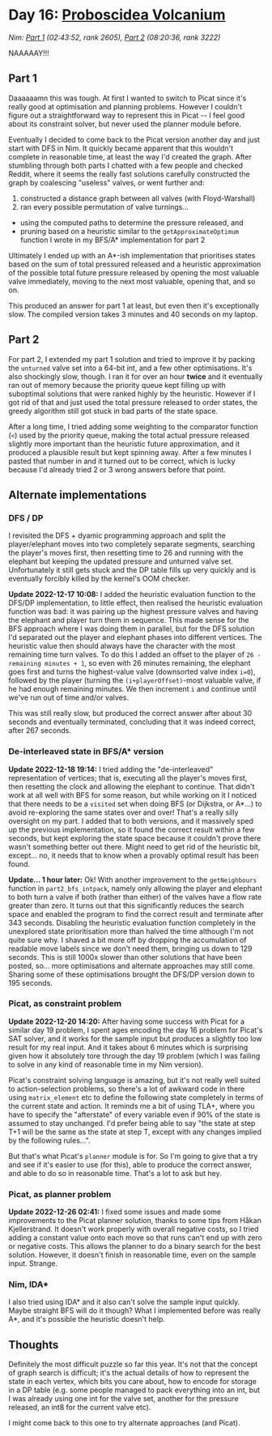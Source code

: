 # Day 16: [Proboscidea Volcanium](https://adventofcode.com/2022/day/16)
*Nim: [Part 1](https://github.com/DestyNova/advent_of_code_2022/blob/main/16/part1.nim) (02:43:52, rank 2605), [Part 2](https://github.com/DestyNova/advent_of_code_2022/blob/main/16/part2.nim) (08:20:36, rank 3222)*

NAAAAAY!!!

## Part 1

Daaaaaamn this was tough. At first I wanted to switch to Picat since it's really good at optimisation and planning problems. However I couldn't figure out a straightforward way to represent this in Picat -- I feel good about its constraint solver, but never used the planner module before.

Eventually I decided to come back to the Picat version another day and just start with DFS in Nim. It quickly became apparent that this wouldn't complete in reasonable time, at least the way I'd created the graph. After stumbling through both parts I chatted with a few people and checked Reddit, where it seems the really fast solutions carefully constructed the graph by coalescing "useless" valves, or went further and:

1. constructed a distance graph between all valves (with Floyd-Warshall)
2. ran every possible permutation of valve turnings...
  * using the computed paths to determine the pressure released, and
  * pruning based on a heuristic similar to the `getApproximateOptimum` function I wrote in my BFS/A* implementation for part 2

Ultimately I ended up with an A*-ish implementation that prioritises states based on the sum of total pressured released and a heuristic approximation of the possible total future pressure released by opening the most valuable valve immediately, moving to the next most valuable, opening that, and so on.

This produced an answer for part 1 at least, but even then it's exceptionally slow. The compiled version takes 3 minutes and 40 seconds on my laptop.

## Part 2

For part 2, I extended my part 1 solution and tried to improve it by packing the `unturned` valve set into a 64-bit int, and a few other optimisations. It's also shockingly slow, though. I ran it for over an hour __twice__ and it eventually ran out of memory because the priority queue kept filling up with suboptimal solutions that were ranked highly by the heuristic. However if I got rid of that and just used the total pressure released to order states, the greedy algorithm still got stuck in bad parts of the state space.

After a long time, I tried adding some weighting to the comparator function (`<`) used by the priority queue, making the total actual pressure released slightly more important than the heuristic future approximation, and it produced a plausible result but kept spinning away. After a few minutes I pasted that number in and it turned out to be correct, which is lucky because I'd already tried 2 or 3 wrong answers before that point.

## Alternate implementations

### DFS / DP

I revisited the DFS + dyamic programming approach and split the player/elephant moves into two completely separate segments, searching the player's moves first, then resetting time to 26 and running with the elephant but keeping the updated pressure and unturned valve set. Unfortunately it still gets stuck and the DP table fills up very quickly and is eventually forcibly killed by the kernel's OOM checker.

**Update 2022-12-17 10:08:** I added the heuristic evaluation function to the DFS/DP implementation, to little effect, then realised the heuristic evaluation function was bad: it was pairing up the highest pressure valves and having the elephant and player turn them in sequence. This made sense for the BFS approach where I was doing them in parallel, but for the DFS solution I'd separated out the player and elephant phases into different vertices. The heuristic value then should always have the character with the most remaining time turn valves. To do this I added an offset to the player of `26 - remaining minutes + 1`, so even with 26 minutes remaining, the elephant goes first and turns the highest-value valve (downsorted valve index `i=0`), followed by the player (turning the `(i+playerOffset)`-most valuable valve, if he had enough remaining minutes. We then increment `i` and continue until we've run out of time and/or valves.

This was still really slow, but produced the correct answer after about 30 seconds and eventually terminated, concluding that it was indeed correct, after 267 seconds.

### De-interleaved state in BFS/A* version

**Update 2022-12-18 19:14:** I tried adding the "de-interleaved" representation of vertices; that is, executing all the player's moves first, then resetting the clock and allowing the elephant to continue. That didn't work at all well with BFS for some reason, but while working on it I noticed that there needs to be a `visited` set when doing BFS (or Dijkstra, or A*...) to avoid re-exploring the same states over and over! That's a really silly oversight on my part. I added that to both versions, and it massively sped up the previous implementation, so it found the correct result within a few seconds, but kept exploring the state space because it couldn't prove there wasn't something better out there. Might need to get rid of the heuristic bit, except... no, it needs that to know when a provably optimal result has been found.

**Update... 1 hour later:** Ok! With another improvement to the `getNeighbours` function in `part2_bfs_intpack`, namely only allowing the player and elephant to both turn a valve if both (rather than either) of the valves have a flow rate greater than zero. It turns out that this significantly reduces the search space and enabled the program to find the correct result and terminate after 343 seconds. Disabling the heuristic evaluation function completely in the unexplored state prioritisation more than halved the time although I'm not quite sure why. I shaved a bit more off by dropping the accumulation of readable move labels since we don't need them, bringing us down to 129 seconds. This is still 1000x slower than other solutions that have been posted, so... more optimisations and alternate approaches may still come.
Sharing some of these optimisations brought the DFS/DP version down to 195 seconds.

### Picat, as constraint problem

**Update 2022-12-20 14:20:** After having some success with Picat for a similar day 19 problem, I spent ages encoding the day 16 problem for Picat's SAT solver, and it works for the sample input but produces a slightly too low result for my real input. And it takes about 6 minutes which is surprising given how it absolutely tore through the day 19 problem (which I was failing to solve in any kind of reasonable time in my Nim version).

Picat's constraint solving language is amazing, but it's not really well suited to action-selection problems, so there's a lot of awkward code in there using `matrix_element` etc to define the following state completely in terms of the current state and action. It reminds me a bit of using TLA+, where you have to specify the "afterstate" of every variable even if 90% of the state is assumed to stay unchanged. I'd prefer being able to say "the state at step T+1 will be the same as the state at step T, except with any changes implied by the following rules...".

But that's what Picat's `planner` module is for. So I'm going to give that a try and see if it's easier to use (for this), able to produce the correct answer, and able to do so in reasonable time. That's a lot to ask but hey.

### Picat, as planner problem

**Update 2022-12-26 02:41:** I fixed some issues and made some improvements to the Picat planner solution, thanks to some tips from Håkan Kjellerstrand. It doesn't work properly with overall negative costs, so I tried adding a constant value onto each move so that runs can't end up with zero or negative costs. This allows the planner to do a binary search for the best solution. However, it doesn't finish in reasonable time, even on the sample input. Strange.

### Nim, IDA*

I also tried using IDA* and it also can't solve the sample input quickly. Maybe straight BFS will do it though? What I implemented before was really A*, and it's possible the heuristic doesn't help.

## Thoughts

Definitely the most difficult puzzle so far this year. It's not that the concept of graph search is difficult; it's the actual details of how to represent the state in each vertex, which bits you care about, how to encode for storage in a DP table (e.g. some people managed to pack everything into an int, but I was already using one int for the valve set, another for the pressure released, an int8 for the current valve etc).

I might come back to this one to try alternate approaches (and Picat).
